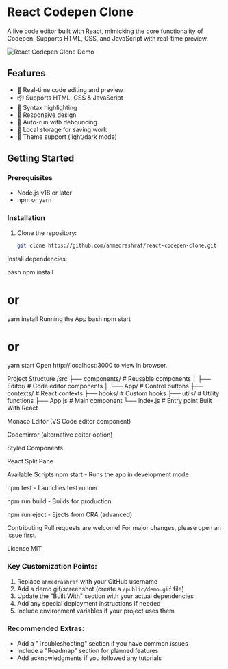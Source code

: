 # React Codepen Clone

A live code editor built with React, mimicking the core functionality of Codepen. Supports HTML, CSS, and JavaScript with real-time preview.

![React Codepen Clone Demo](demo.gif) <!-- Add a demo gif/screenshot later -->

## Features

- 🚀 Real-time code editing and preview
- 📦 Supports HTML, CSS & JavaScript
- 🎨 Syntax highlighting
- 📱 Responsive design
- 🔄 Auto-run with debouncing
- 📂 Local storage for saving work
- 🌈 Theme support (light/dark mode)

## Getting Started

### Prerequisites
- Node.js v18 or later
- npm or yarn

### Installation
1. Clone the repository:
   ```bash
   git clone https://github.com/ahmedrashraf/react-codepen-clone.git
Install dependencies:

bash
npm install
# or
yarn install
Running the App
bash
npm start
# or
yarn start
Open http://localhost:3000 to view in browser.

Project Structure
/src
├── components/       # Reusable components
│   ├── Editor/       # Code editor components
│   └── App/          # Control buttons
├── contexts/         # React contexts
├── hooks/            # Custom hooks
├── utils/            # Utility functions
├── App.js            # Main component
└── index.js          # Entry point
Built With
React

Monaco Editor (VS Code editor component)

Codemirror (alternative editor option)

Styled Components

React Split Pane

Available Scripts
npm start - Runs the app in development mode

npm test - Launches test runner

npm run build - Builds for production

npm run eject - Ejects from CRA (advanced)

Contributing
Pull requests are welcome! For major changes, please open an issue first.

License
MIT


### Key Customization Points:
1. Replace `ahmedrashraf` with your GitHub username
2. Add a demo gif/screenshot (create a `/public/demo.gif` file)
3. Update the "Built With" section with your actual dependencies
4. Add any special deployment instructions if needed
5. Include environment variables if your project uses them

### Recommended Extras:
- Add a "Troubleshooting" section if you have common issues
- Include a "Roadmap" section for planned features
- Add acknowledgments if you followed any tutorials
